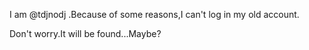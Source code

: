 I am @tdjnodj .Because of some reasons,I can't log in my old account.

Don't worry.It will be found...Maybe?

